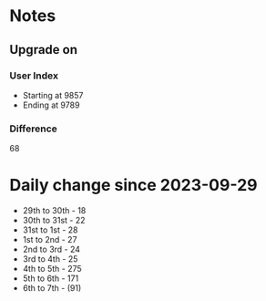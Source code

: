 # Notes

## Upgrade on

### User Index

- Starting at 9857
- Ending at 9789

### Difference

68

# Daily change since 2023-09-29

- 29th to 30th - 18
- 30th to 31st - 22
- 31st to 1st - 28
- 1st to 2nd - 27
- 2nd to 3rd - 24
- 3rd to 4th - 25
- 4th to 5th - 275
- 5th to 6th - 171
- 6th to 7th - (91)
